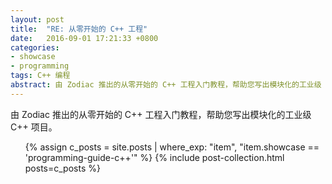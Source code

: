 ```yaml
---		
layout: post		
title:  "RE: 从零开始的 C++ 工程"
date:   2016-09-01 17:21:33 +0800		
categories:
- showcase
- programming
tags: C++ 编程
abstract: 由 Zodiac 推出的从零开始的 C++ 工程入门教程，帮助您写出模块化的工业级 C++ 项目。
---
```


由 Zodiac 推出的从零开始的 C++ 工程入门教程，帮助您写出模块化的工业级 C++ 项目。

<ul>
  {% assign c_posts = site.posts | where_exp: "item", "item.showcase == 'programming-guide-c++'" %}
  {% include post-collection.html posts=c_posts %}
</ul>
